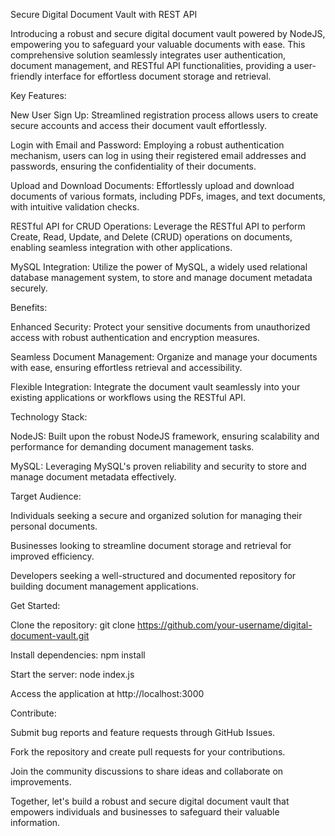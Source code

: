 Secure Digital Document Vault with REST API

Introducing a robust and secure digital document vault powered by NodeJS, empowering you to safeguard your valuable documents with ease. This comprehensive solution seamlessly integrates user authentication, document management, and RESTful API functionalities, providing a user-friendly interface for effortless document storage and retrieval.

Key Features:

New User Sign Up: Streamlined registration process allows users to create secure accounts and access their document vault effortlessly.

Login with Email and Password: Employing a robust authentication mechanism, users can log in using their registered email addresses and passwords, ensuring the confidentiality of their documents.

Upload and Download Documents: Effortlessly upload and download documents of various formats, including PDFs, images, and text documents, with intuitive validation checks.

RESTful API for CRUD Operations: Leverage the RESTful API to perform Create, Read, Update, and Delete (CRUD) operations on documents, enabling seamless integration with other applications.

MySQL Integration: Utilize the power of MySQL, a widely used relational database management system, to store and manage document metadata securely.

Benefits:

Enhanced Security: Protect your sensitive documents from unauthorized access with robust authentication and encryption measures.

Seamless Document Management: Organize and manage your documents with ease, ensuring effortless retrieval and accessibility.

Flexible Integration: Integrate the document vault seamlessly into your existing applications or workflows using the RESTful API.

Technology Stack:

NodeJS: Built upon the robust NodeJS framework, ensuring scalability and performance for demanding document management tasks.

MySQL: Leveraging MySQL's proven reliability and security to store and manage document metadata effectively.

Target Audience:

Individuals seeking a secure and organized solution for managing their personal documents.

Businesses looking to streamline document storage and retrieval for improved efficiency.

Developers seeking a well-structured and documented repository for building document management applications.

Get Started:

Clone the repository: git clone https://github.com/your-username/digital-document-vault.git

Install dependencies: npm install

Start the server: node index.js

Access the application at http://localhost:3000

Contribute:

Submit bug reports and feature requests through GitHub Issues.

Fork the repository and create pull requests for your contributions.

Join the community discussions to share ideas and collaborate on improvements.

Together, let's build a robust and secure digital document vault that empowers individuals and businesses to safeguard their valuable information.
